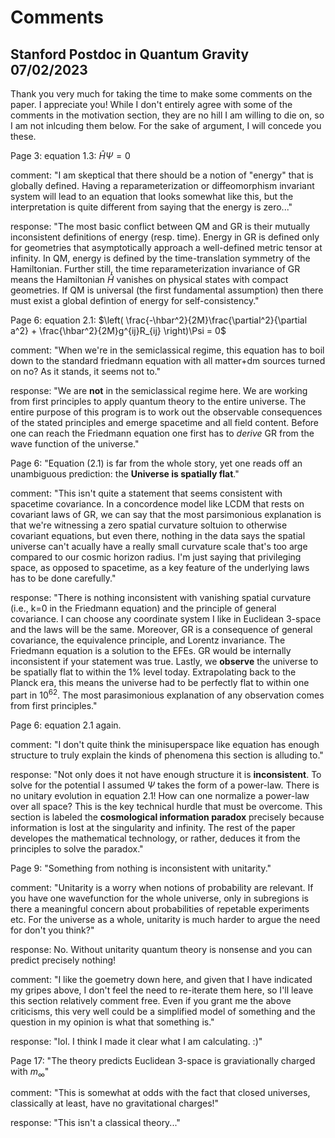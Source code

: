 # Comments

## Stanford Postdoc in Quantum Gravity 07/02/2023

Thank you very much for taking the time to make some comments on the paper. I appreciate you! While I don't entirely agree with some of the comments in the motivation section, they are no hill I am willing to die on, so I am not inlcuding them below. For the sake of argument, I will concede you these. 

Page 3: equation 1.3: $\hat{H} \Psi = 0$

comment: "I am skeptical that there should be a notion of "energy" that is globally defined. Having a reparameterization or diffeomorphism invariant system will lead to an equation that looks somewhat like this, but the interpretation is quite different from saying that the energy is zero..."

response: "The most basic conflict between QM and GR is their mutually inconsistent definitions of energy (resp. time). Energy in GR is defined only for geometries that asymptotically approach a well-defined metric tensor at infinity. In QM, energy is defined by the time-translation symmetry of the Hamiltonian. Further still, the time reparameterization invariance of GR means the Hamiltonian $\hat{H}$ vanishes on physical states with compact geometries. If QM is universal (the first fundamental assumption) then there must exist a global defintion of energy for self-consistency."

Page 6: equation 2.1: $\left( \frac{-\hbar^2}{2M}\frac{\partial^2}{\partial a^2} + \frac{\hbar^2}{2M}g^{ij}R_{ij} \right)\Psi = 0$

comment: "When we're in the semiclassical regime, this equation has to boil down to the standard friedmann equation with all matter+dm sources turned on no? As it stands, it seems not to."

response: "We are **not** in the semiclassical regime here. We are working from first principles to apply quantum theory to the entire universe. The entire purpose of this program is to work out the observable consequences of the stated principles and emerge spacetime and all field content. Before one can reach the Friedmann equation one first has to *derive* GR from the wave function of the universe."


Page 6: "Equation (2.1) is far from the whole story, yet one reads off an unambiguous prediction:
the **Universe is spatially flat**."

comment: "This isn't quite a statement that seems consistent with spacetime covariance. In a concordence model like LCDM that rests on covariant laws of GR, we can say that the most parsimonious explanation is that we're witnessing a zero spatial curvature soltuion to otherwise covariant equations, but even there, nothing in the data says the spatial universe can't acually have a really small curvature scale that's too arge compared to our cosmic horizon radius. I'm just saying that privileging space, as opposed to spacetime, as a key feature of the underlying laws has to be done carefully."

response: "There is nothing inconsistent with vanishing spatial curvature (i.e., k=0 in the Friedmann equation) and the principle of general covariance. I can choose any coordinate system I like in Euclidean 3-space and the laws will be the same. Moreover, GR is a consequence of general covariance, the equivalence principle, and Lorentz invariance. The Friedmann equation is a solution to the EFEs. GR would be internally inconsistent if your statement was true. Lastly, we **observe** the universe to be spatially flat to within the 1% level today. Extrapolating back to the Planck era, this means the universe had to be perfectly flat to within one part in $10^{62}$. The most parasimonious explanation of any observation comes from first principles."

Page 6: equation 2.1 again.

comment: "I don't quite think the minisuperspace like equation has enough structure to truly explain the kinds of phenomena this section is alluding to."

response: "Not only does it not have enough structure it is **inconsistent**. To solve for the potential I assumed $\Psi$ takes the form of a power-law. There is no unitary evolution in equation 2.1! How can one normalize a power-law over all space? This is the key technical hurdle that must be overcome. This section is labeled the **cosmological information paradox** precisely because information is lost at the singularity and infinity. The rest of the paper developes the mathematical technology, or rather, deduces it from the principles to solve the paradox."

Page 9: "Something from nothing is inconsistent with unitarity."

comment: "Unitarity is a worry when notions of probability are relevant. If you have one wavefunction for the whole universe, only in subregions is there a meaningful concern about probabilities of repetable experiments etc. For the universe as a whole, unitarity is much harder to argue the need for don't you think?"

response: No. Without unitarity quantum theory is nonsense and you can predict precisely nothing!

comment: "I like the goemetry down here, and given that I have indicated my gripes above, I don't feel the need to re-iterate them here, so I'll leave this section relatively comment free. Even if you grant me the above criticisms, this very well could be a simplified model of something and the question in my opinion is what that something is."

response: "lol. I think I made it clear what I am calculating. :)"

Page 17: "The theory predicts Euclidean 3-space is graviationally charged with $m_{\infty}$"

comment: "This is somewhat at odds with the fact that closed universes, classically at least, have no gravitational charges!"

response: "This isn't a classical theory..."


